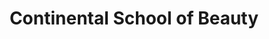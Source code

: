 ---
title: "Continental School of Beauty"
url: /rochester/continental-school-of-beauty/
shop: beauty
---